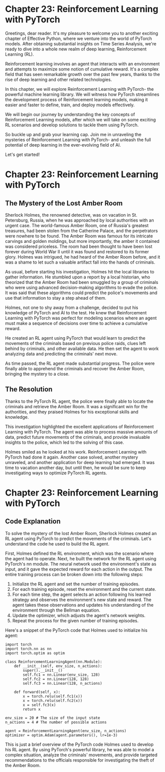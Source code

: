 # Chapter 23: Reinforcement Learning with PyTorch #

Greetings, dear reader. It's my pleasure to welcome you to another exciting chapter of Effective Python, where we venture into the world of PyTorch models. After obtaining substantial insights on Time Series Analysis, we're ready to dive into a whole new realm of deep learning, Reinforcement Learning (RL). 

Reinforcement learning involves an agent that interacts with an environment and attempts to maximize some notion of cumulative reward. It's a complex field that has seen remarkable growth over the past few years, thanks to the rise of deep learning and other related technologies. 

In this chapter, we will explore Reinforcement Learning with PyTorch- the powerful machine learning library. We will witness how PyTorch streamlines the development process of Reinforcement learning models, making it easier and faster to define, train, and deploy models effectively. 

We will begin our journey by understanding the key concepts of Reinforcement Learning models, after which we will take on some exciting RL scenarios and develop solutions to tackle them using PyTorch.

So buckle up and grab your learning cap. Join me in unraveling the mysteries of Reinforcement Learning with PyTorch- and unleash the full potential of deep learning in the ever-evolving field of AI. 

Let's get started!
# Chapter 23: Reinforcement Learning with PyTorch #

## The Mystery of the Lost Amber Room ##

Sherlock Holmes, the renowned detective, was on vacation in St. Petersburg, Russia, when he was approached by local authorities with an urgent case. The world-famous Amber Room, one of Russia's greatest treasures, had been stolen from the Catherine Palace, and the perpetrators were nowhere to be found. The Amber Room was famous for its intricate carvings and golden moldings, but more importantly, the amber it contained was considered priceless. The room had been thought to have been lost forever during World War II until it was found and restored to its former glory. Holmes was intrigued, he had heard of the Amber Room before, and it was a shame to let such a valuable artifact fall into the hands of criminals.

As usual, before starting his investigation, Holmes hit the local libraries to gather information. He stumbled upon a report by a local historian, who theorized that the Amber Room had been smuggled by a group of criminals who were using advanced decision-making algorithms to evade the police. It was said that these algorithms could predict the police's movements and use that information to stay a step ahead of them.

Holmes, not one to shy away from a challenge, decided to put his knowledge of PyTorch and AI to the test. He knew that Reinforcement Learning with PyTorch was perfect for modeling scenarios where an agent must make a sequence of decisions over time to achieve a cumulative reward. 

He created an RL agent using PyTorch that would learn to predict the movements of the criminals based on previous police raids, clues left behind by criminals, and other available data. He then set the agent to work analyzing data and predicting the criminals' next move.

As time passed, the RL agent made substantial progress. The police were finally able to apprehend the criminals and recover the Amber Room, bringing the mystery to a close.

## The Resolution ##

Thanks to the PyTorch RL agent, the police were finally able to locate the criminals and retrieve the Amber Room. It was a significant win for the authorities, and they praised Holmes for his exceptional skills and knowledge.

This investigation highlighted the excellent applications of Reinforcement Learning with PyTorch. The agent was able to process massive amounts of data, predict future movements of the criminals, and provide invaluable insights to the police, which led to the solving of this case.

Holmes smiled as he looked at his work. Reinforcement Learning with PyTorch had done it again. Another case solved, another mystery unraveled, and another application for deep learning had emerged. It was time to vacation another day, but until then, he would be sure to keep investigating ways to optimize PyTorch RL agents.
# Chapter 23: Reinforcement Learning with PyTorch #

## Code Explanation ##

To solve the mystery of the lost Amber Room, Sherlock Holmes created an RL agent using PyTorch to predict the movements of the criminals. Let's understand the code he used to build the RL agent.

First, Holmes defined the RL environment, which was the scenario where the agent had to operate. Next, he built the network for the RL agent using PyTorch's nn module. The neural network used the environment's state as input, and it gave the expected reward for each action in the output. The entire training process can be broken down into the following steps:

1. Initialize the RL agent and set the number of training episodes.
2. For each training episode, reset the environment and the current state.
3. For each time step, the agent selects an action following his learned strategy and observes the environment's new state and reward. The agent takes these observations and updates his understanding of the environment through the Bellman equation.
4. Update the optimizer, which adjusts the agent's network weights.
5. Repeat the process for the given number of training episodes.

Here's a snippet of the PyTorch code that Holmes used to initialize his agent:

```
import torch
import torch.nn as nn
import torch.optim as optim

class ReinforcementLearningAgent(nn.Module):
    def __init__(self, env_size, n_actions):
        super().__init__()
        self.fc1 = nn.Linear(env_size, 128)
        self.fc2 = nn.Linear(128, 128)
        self.fc3 = nn.Linear(128, n_actions)

    def forward(self, x):
        x = torch.relu(self.fc1(x))
        x = torch.relu(self.fc2(x))
        x = self.fc3(x)
        return x

env_size = 20 # The size of the input state
n_actions = 4 # The number of possible actions

agent = ReinforcementLearningAgent(env_size, n_actions)
optimizer = optim.Adam(agent.parameters(), lr=1e-3)
```

This is just a brief overview of the PyTorch code Holmes used to develop his RL agent. By using PyTorch's powerful library, he was able to model a complex situation, analyze the criminals' movements, and provide targeted recommendations to the officials responsible for investigating the theft of the Amber Room.